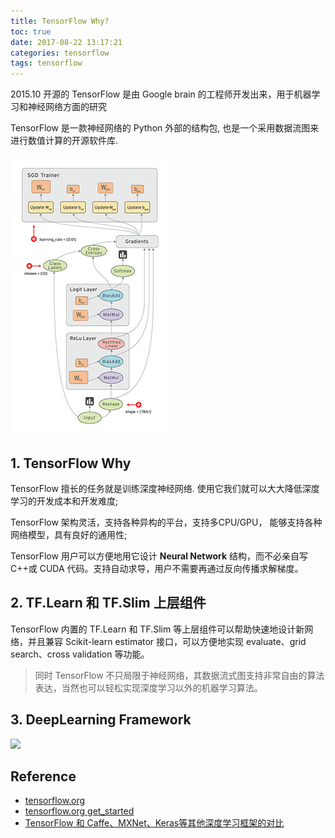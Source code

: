 ```yaml
---
title: TensorFlow Why?
toc: true
date: 2017-08-22 13:17:21
categories: tensorflow
tags: tensorflow
---
```


2015.10 开源的 TensorFlow 是由 Google brain 的工程师开发出来，用于机器学习和神经网络方面的研究

<!-- more -->

TensorFlow 是一款神经网络的 Python 外部的结构包, 也是一个采用数据流图来进行数值计算的开源软件库.

![TensorFlow 节点表示某种抽象的计算，边表示节点之间相互联系的张量][img1]

## 1. TensorFlow Why

TensorFlow 擅长的任务就是训练深度神经网络. 使用它我们就可以大大降低深度学习的开发成本和开发难度;

TensorFlow 架构灵活，支持各种异构的平台，支持多CPU/GPU， 能够支持各种网络模型，具有良好的通用性;

TensorFlow 用户可以方便地用它设计 **Neural Network** 结构，而不必亲自写 C++或 CUDA 代码。支持自动求导，用户不需要再通过反向传播求解梯度。

## 2. TF.Learn 和 TF.Slim 上层组件

TensorFlow 内置的 TF.Learn 和 TF.Slim 等上层组件可以帮助快速地设计新网络，并且兼容 Scikit-learn estimator 接口，可以方便地实现 evaluate、grid search、cross validation 等功能。

> 同时 TensorFlow 不只局限于神经网络，其数据流式图支持非常自由的算法表达，当然也可以轻松实现深度学习以外的机器学习算法。

## 3. DeepLearning Framework

![](https://static.leiphone.com/uploads/new/article/740_740/201702/58ad62e781969.png?imageMogr2/format/jpg/quality/90)

## Reference

- [tensorflow.org][1]
- [tensorflow.org get_started][2]
- [TensorFlow 和 Caffe、MXNet、Keras等其他深度学习框架的对比][3]

[1]: https://www.tensorflow.org/
[2]: https://www.tensorflow.org/get_started/
[3]: https://www.leiphone.com/news/201702/T5e31Y2ZpeG1ZtaN.html

[img1]: /images/tensorflow/tf-1-why.gif

